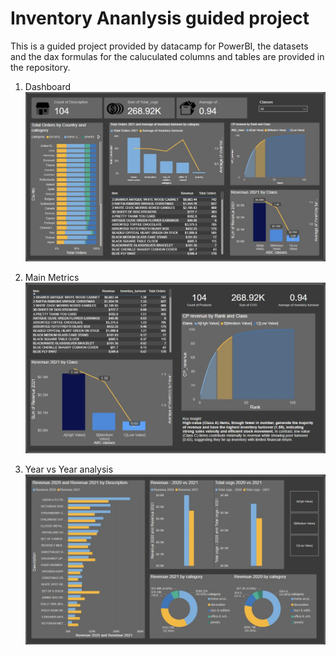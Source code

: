 # Inventory Ananlysis guided project

This is a guided project provided by datacamp for PowerBI, the datasets and the dax formulas for the caluculated columns and tables are provided in the repository.

1. Dashboard
![image](https://github.com/ItsAksai/Case-study-Inventory-Analysis-in-PowerBI-Datacamp-/blob/dc5e2b4237bfe7e84b948e75802b9ebc56c0fd93/Screenshots/Dashboard.jpg)

2. Main Metrics
![image](https://github.com/ItsAksai/Case-study-Inventory-Analysis-in-PowerBI-Datacamp-/blob/dc5e2b4237bfe7e84b948e75802b9ebc56c0fd93/Screenshots/main_metric.jpg)

3. Year vs Year analysis
![image](https://github.com/ItsAksai/Case-study-Inventory-Analysis-in-PowerBI-Datacamp-/blob/dc5e2b4237bfe7e84b948e75802b9ebc56c0fd93/Screenshots/year-vs-year.jpg)

